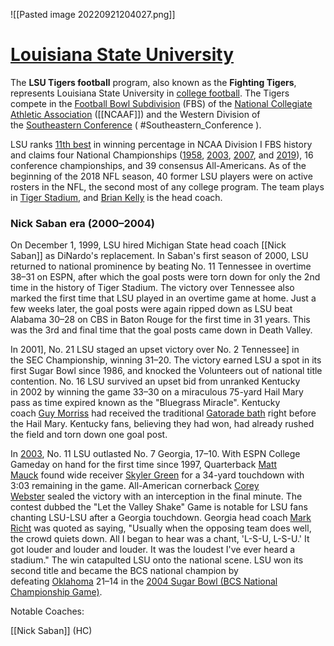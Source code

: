 ![[Pasted image 20220921204027.png]]

# <u>Louisiana State University</u>
The **LSU Tigers football** program, also known as the **Fighting Tigers**, represents Louisiana State University in [college football](https://en.wikipedia.org/wiki/College_football "College football"). The Tigers compete in the [Football Bowl Subdivision](https://en.wikipedia.org/wiki/Football_Bowl_Subdivision "Football Bowl Subdivision") (FBS) of the [National Collegiate Athletic Association](https://en.wikipedia.org/wiki/National_Collegiate_Athletic_Association "National Collegiate Athletic Association") ([[NCAAF]]) and the Western Division of the [Southeastern Conference](https://en.wikipedia.org/wiki/Southeastern_Conference "Southeastern Conference") ( #Southeastern_Conference ).

LSU ranks [11th best](https://en.wikipedia.org/wiki/List_of_NCAA_football_teams_by_wins "List of NCAA football teams by wins") in winning percentage in NCAA Division I FBS history and claims four National Championships ([1958](https://en.wikipedia.org/wiki/1958_LSU_Tigers_football_team "1958 LSU Tigers football team"), [2003](https://en.wikipedia.org/wiki/2003_LSU_Tigers_football_team "2003 LSU Tigers football team"), [2007](https://en.wikipedia.org/wiki/2007_LSU_Tigers_football_team "2007 LSU Tigers football team"), and [2019](https://en.wikipedia.org/wiki/2019_LSU_Tigers_football_team "2019 LSU Tigers football team")), 16 conference championships, and 39 consensus All-Americans. As of the beginning of the 2018 NFL season, 40 former LSU players were on active rosters in the NFL, the second most of any college program.
The team plays in [Tiger Stadium](https://en.wikipedia.org/wiki/Tiger_Stadium_(LSU) "Tiger Stadium (LSU)"), and [Brian Kelly](https://en.wikipedia.org/wiki/Brian_Kelly_(American_football_coach) "Brian Kelly (American football coach)") is the head coach.


### Nick Saban era (2000–2004)


On December 1, 1999, LSU hired Michigan State head coach [[Nick Saban]] as DiNardo's replacement. In Saban's first season of 2000, LSU returned to national prominence by beating No. 11 Tennessee in overtime 38–31 on ESPN, after which the goal posts were torn down for only the 2nd time in the history of Tiger Stadium. The victory over Tennessee also marked the first time that LSU played in an overtime game at home. Just a few weeks later, the goal posts were again ripped down as LSU beat Alabama 30–28 on CBS in Baton Rouge for the first time in 31 years. This was the 3rd and final time that the goal posts came down in Death Valley.

In 2001], No. 21 LSU staged an upset victory over No. 2 Tennessee] in the SEC Championship, winning 31–20. The victory earned LSU a spot in its first Sugar Bowl since 1986, and knocked the Volunteers out of national title contention. No. 16 LSU survived an upset bid from unranked Kentucky in 2002 by winning the game 33–30 on a miraculous 75-yard Hail Mary pass as time expired known as the "Bluegrass Miracle". Kentucky coach [Guy Morriss](https://en.wikipedia.org/wiki/Guy_Morriss "Guy Morriss") had received the traditional [Gatorade bath](https://en.wikipedia.org/wiki/Gatorade_bath "Gatorade bath") right before the Hail Mary. Kentucky fans, believing they had won, had already rushed the field and torn down one goal post.

In [2003](https://en.wikipedia.org/wiki/2003_LSU_Tigers_football_team "2003 LSU Tigers football team"), No. 11 LSU outlasted No. 7 Georgia, 17–10. With ESPN College Gameday on hand for the first time since 1997, Quarterback [Matt Mauck](https://en.wikipedia.org/wiki/Matt_Mauck "Matt Mauck") found wide receiver [Skyler Green](https://en.wikipedia.org/wiki/Skyler_Green "Skyler Green") for a 34-yard touchdown with 3:03 remaining in the game. All-American cornerback [Corey Webster](https://en.wikipedia.org/wiki/Corey_Webster "Corey Webster") sealed the victory with an interception in the final minute. The contest dubbed the "Let the Valley Shake" Game is notable for LSU fans chanting LSU-LSU after a Georgia touchdown. Georgia head coach [Mark Richt](https://en.wikipedia.org/wiki/Mark_Richt "Mark Richt") was quoted as saying, "Usually when the opposing team does well, the crowd quiets down. All I began to hear was a chant, 'L-S-U, L-S-U.' It got louder and louder and louder. It was the loudest I've ever heard a stadium." The win catapulted LSU onto the national scene. LSU won its second title and became the BCS national champion by defeating [Oklahoma](https://en.wikipedia.org/wiki/Oklahoma_Sooners_football "Oklahoma Sooners football") 21–14 in the [2004 Sugar Bowl (BCS National Championship Game)](https://en.wikipedia.org/wiki/2004_Sugar_Bowl "2004 Sugar Bowl").


Notable Coaches:

[[Nick Saban]] (HC)